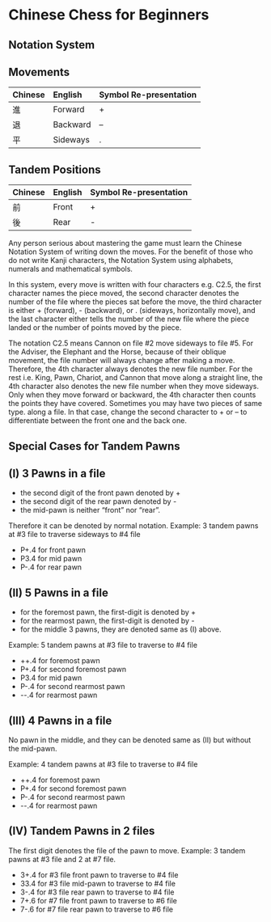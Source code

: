 # Chinese Chess for Beginners

## Notation System

Movements
------

| Chinese | English | Symbol Re-presentation|
| --------|:--------|------|
| 進 | Forward  | + |
| 退 | Backward | – |
| 平 | Sideways | . |

Tandem Positions
------
| Chinese | English | Symbol Re-presentation|
|--------|:------|-------|
| 前 |Front | + |
| 後 | Rear | - |

Any person serious about mastering the game must learn the Chinese Notation System of writing down the moves. For the benefit of those who do not write Kanji characters, the Notation System using alphabets, numerals and mathematical symbols.

In this system, every move is written with four characters e.g. C2.5, the first character names the piece moved, the second character denotes the number of the file where the pieces sat before the move, the third character is either + (forward), - (backward), or . (sideways, horizontally move), and the last character either tells the number of the new file where the piece landed or the number of points moved by the piece.

The notation C2.5 means Cannon on file #2 move sideways to file #5. For the Adviser, the Elephant and the Horse, because of their oblique movement, the file number will always change after making a move. Therefore, the 4th character always denotes the new file number. For the rest i.e. King, Pawn, Chariot, and Cannon that move along a straight line, the 4th character also denotes the new file number when they move sideways. Only when they move forward or backward, the 4th character then counts the points they have covered. Sometimes you may have two pieces of same type. along a file. In that case, change the second character to + or – to differentiate between the front one and the back one.

Special Cases for Tandem Pawns
------
(I) 3 Pawns in a file
------
* the second digit of the front pawn denoted by +
* the second digit of the rear pawn denoted by -
* the mid-pawn is neither “front” nor “rear”.

Therefore it can be denoted by normal notation.
Example: 3 tandem pawns at #3 file to traverse sideways to #4 file
* P+.4  for front pawn
* P3.4  for mid pawn
* P-.4  for rear pawn

(II) 5 Pawns in a file
------
* for the foremost pawn, the first-digit is denoted by +
* for the rearmost pawn, the first-digit is denoted by -
* for the middle 3 pawns, they are denoted same as (I) above.

Example: 5 tandem pawns at #3 file to traverse to #4 file
* ++.4  for foremost pawn
* P+.4  for second foremost pawn
* P3.4  for mid pawn
* P-.4  for second rearmost pawn
* --.4  for rearmost pawn

(III) 4 Pawns in a file
------
No pawn in the middle, and they can be denoted same as (II) but without the mid-pawn.

Example:  4 tandem pawns at #3 file to traverse to #4 file
* ++.4  for foremost pawn
* P+.4  for second foremost pawn
* P-.4  for second rearmost pawn
* --.4  for rearmost pawn

(IV)  Tandem Pawns in 2 files
------
The first digit denotes the file of the pawn to move.
Example:  3 tandem pawns at #3 file and 2 at #7 file.
* 3+.4  for #3 file front pawn to traverse to #4 file
* 33.4  for #3 file mid-pawn to traverse to #4 file
* 3-.4  for #3 file rear pawn to traverse to #4 file
* 7+.6  for #7 file front pawn to traverse to #6 file
* 7-.6  for #7 file rear pawn to traverse to #6 file
